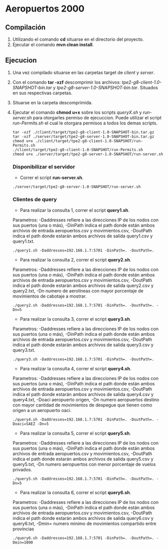 # Aeropuertos 2000

## Compilación
1. Utilizando el comando **cd** situarse en el directorio del proyecto.
2. Ejecutar el comando **mvn clean install**.

## Ejecucion
1. Una vez compilado situarse en las carpetas target de *client* y *server*.
2. Con el comando **tar -xzf** descomprimir los archivos: *tpe2-g8-client-1.0-SNAPSHOT-bin.tar* y *tpe2-g8-server-1.0-SNAPSHOT-bin.tar*.
Situados en sus respectivas carpetas. 
3. Situarse en la carpeta descomprimida.
4. Ejecutar el comando **chmod u+x** sobre los scripts *queryX.sh* y *run-server.sh* para otorgarles permiso de ejecuccion.
Puede utilizar el script *run-Permits.sh* el cual le otorgara permisos a todos los demas scripts.
    
    ```
    tar -xzf ./client/target/tpe2-g8-client-1.0-SNAPSHOT-bin.tar.gz
    tar -xzf ./server/target/tpe2-g8-server-1.0-SNAPSHOT-bin.tar.gz
    chmod u+x ./client/target/tpe2-g8-client-1.0-SNAPSHOT/run-Permits.sh
    ./client/target/tpe2-g8-client-1.0-SNAPSHOT/run-Permits.sh
    chmod u+x ./server/target/tpe2-g8-server-1.0-SNAPSHOT/run-server.sh 
    ```
    
    ### Disponibilizar el servidor
    - Correr el script **run-server.sh**.
    ```
    ./server/target/tpe2-g8-server-1.0-SNAPSHOT/run-server.sh
    ``` 
    ### Clientes de query
    - Para realizar la consulta 1, correr el script **query1.sh**.
    
    Parametros: -Daddresses refiere a las direcciones IP de los nodos con sus puertos (una o más), -DinPath indica el path donde están ambos archivos de entrada aeropuertos.csv y movimientos.csv, -DoutPath indica el path donde estarán ambos archivos de salida query1.csv y query1.txt.
    ```
    ./query1.sh -Daddresses=192.168.1.7:5701 -DinPath=. -DoutPath=.
    ```
    - Para realizar la consulta 2, correr el script **query2.sh**.
    
    Parametros: -Daddresses refiere a las direcciones IP de los nodos con sus puertos (una o más), -DinPath indica el path donde están ambos archivos de entrada aeropuertos.csv y movimientos.csv, -DoutPath indica el path donde estarán ambos archivos de salida query2.csv y query2.txt, -Dn numero de aerolíneas con mayor porcentaje de movimientos de cabotaje a mostrar.
    ```
    ./query2.sh -Daddresses=192.168.1.7:5701 -DinPath=. -DoutPath=. -Dn=5
    ``` 
    - Para realizar la consulta 3, correr el script **query3.sh**.
    
    Parametros: -Daddresses refiere a las direcciones IP de los nodos con sus puertos (una o más), -DinPath indica el path donde están ambos archivos de entrada aeropuertos.csv y movimientos.csv, -DoutPath indica el path donde estarán ambos archivos de salida query3.csv y query3.txt.
    ```
    ./query3.sh -Daddresses=192.168.1.7:5701 -DinPath=. -DoutPath=.
    ```
    - Para realizar la consulta 4, correr el script **query4.sh**.
    
    Parametros: -Daddresses refiere a las direcciones IP de los nodos con sus puertos (una o más), -DinPath indica el path donde están ambos archivos de entrada aeropuertos.csv y movimientos.csv, -DoutPath indica el path donde estarán ambos archivos de salida query4.csv y query4.txt, -Doaci aeropuerto origen, -Dn numero aeropuertos destino con mayor cantidad de movimientos de despegue que tienen como origen a un aeropuerto oaci.
    ```
    ./query4.sh -Daddresses=192.168.1.7:5701 -DinPath=. -DoutPath=. -Doaci=SAEZ -Dn=5
    ```
    - Para realizar la consulta 5, correr el script **query5.sh**.
    
    Parametros: -Daddresses refiere a las direcciones IP de los nodos con sus puertos (una o más), -DinPath indica el path donde están ambos archivos de entrada aeropuertos.csv y movimientos.csv, -DoutPath indica el path donde estarán ambos archivos de salida query5.csv y query5.txt, -Dn numero aeropuertos con menor porcentaje de vuelos privados.
    ```
    ./query5.sh -Daddresses=192.168.1.7:5701 -DinPath=. -DoutPath=. -Dn=5
    ```    
    - Para realizar la consulta 6, correr el script **query6.sh**.
    
    Parametros: -Daddresses refiere a las direcciones IP de los nodos con sus puertos (una o más), -DinPath indica el path donde están ambos archivos de entrada aeropuertos.csv y movimientos.csv, -DoutPath indica el path donde estarán ambos archivos de salida query6.csv y query6.txt, -Dmin= numero minimo de movimientos compartido entre provincias
     ```
     ./query6.sh -Daddresses=192.168.1.7:5701 -DinPath=. -DoutPath=. -Dmin=1000
     ```
    
    
    
    


